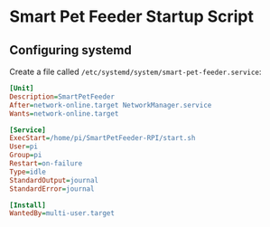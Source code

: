 # Smart Pet Feeder Startup Script

## Configuring systemd

Create a file called `/etc/systemd/system/smart-pet-feeder.service`:

```ini
[Unit]
Description=SmartPetFeeder
After=network-online.target NetworkManager.service
Wants=network-online.target

[Service]
ExecStart=/home/pi/SmartPetFeeder-RPI/start.sh
User=pi
Group=pi
Restart=on-failure
Type=idle
StandardOutput=journal
StandardError=journal

[Install]
WantedBy=multi-user.target
```
